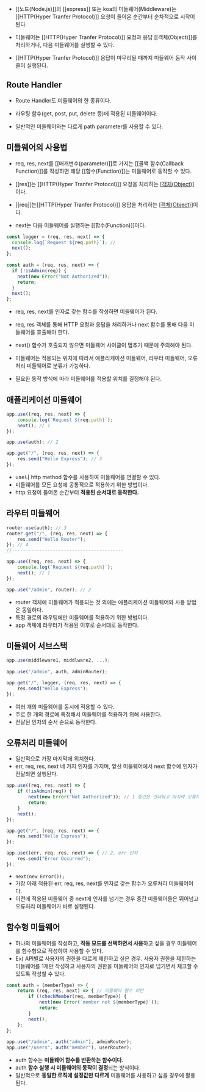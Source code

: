 - [[노드(Node.js)]]의 [[express]] 또는 koa의 미들웨어(Middleware)는 [[HTTP(Hyper Tranfer Protocol)]] 요청이 들어온 순간부터 순차적으로 시작이 된다.
- 미들웨어는 [[HTTP(Hyper Tranfer Protocol)]] 요청과 응답 [[객체(Object)]]를 처리하거나, 다음 미들웨어를 실행할 수 있다.

- [[HTTP(Hyper Tranfer Protocol)]] 응답이 마무리될 때까지 미들웨어 동작 사이클이 실행된다.

## Route Handler

- Route Handler도 미들웨어의 한 종류이다.

- 라우팅 함수(get, post, put, delete 등)에 적용된 미들웨어이다.
- 일반적인 미들웨어와는 다르게 path parameter를 사용할 수 있다.

## 미들웨어의 사용법

- req, res, next를 [[매개변수(parameter)]]로  가지는 [[콜백 함수(Callback Function)]]를 작성하면 해당 [[함수(Function)]]는 미들웨어로 동작할 수 있다.

- [[res]]는 [[HTTP(Hyper Tranfer Protocol)]] 요청을 처리하는 [[객체(Object)]](request)이다.
- [[req]]는[[HTTP(Hyper Tranfer Protocol)]] 응답을 처리하는 [[객체(Object)]](response)이다.
- next는 다음 미들웨어를 실행하는 [[함수(Function)]]이다.

```jsx
const logger = (req, res, next) => {
  console.log(`Request ${req.path}`); // 
  next();
};
 
const auth = (req, res, next) => {
  if (!isAdmin(req)) {
    next(new Error("Not Authorized"));
    return;
  }
  next();
};
```

- req, res, next를 인자로 갖는 함수를 작성하면 미들웨어가 된다.

- req, res 객체를 통해 HTTP 요청과 응답을 처리하거나 next 함수를 통해 다음 미들웨어를 호출해야 한다.

- next() 함수가 호출되지 않으면 미들웨어 사이클이 멈추기 때문에 주의해야 된다.

- 미들웨어는 적용되는 위치에 따라서 애플리케이션 미들웨어, 라우터 미들웨어, 오류처리 미들웨어로 분류가 가능하다.
- 필요한 동작 방식에 따라 미들웨어를 적용할 위치를 결정해야 된다.


## 애플리케이션 미들웨어

```js
app.use((req, res, next) => {  
	console.log(`Request ${req.path}`);  
	next(); // 1
}); 

app.use(auth); // 2 

app.get("/", (req, res, next) => { 
	res.send("Hello Express"); // 3
});
```

- use나 http method 함수를 사용하여 미들웨어를 연결할 수 있다.
- 미들웨어를 모든 요청에 공통적으로 적용하기 위한 방법이다.
- http 요청이 들어온 순간부터 **적용된 순서대로 동작한다.**

## 라우터 미들웨어

```js
router.use(auth); // 3
router.get("/", (req, res, next) => {  
	res.send("Hello Router");
}); // 4
//-----------------------------------------

app.use((req, res, next) => {  
	console.log(`Request ${req.path}`);  
	next(); // 1
}); 

app.use("/admin", router); // 2
```

- router 객체에 미들웨어가 적용되는 것 외에는 애플리케이션 미들웨어와 사용 방법은 동일하다.
- 특정 경로의 라우팅에만 미들웨어를 적용하기 위한 방법이다.
- app 객체에 라우터가 적용된 이후로 순서대로 동작한다.

## 미들웨어 서브스택

```js
app.use(middleware1, middlware2, ...); 
		
app.use("/admin", auth, adminRouter);

app.get("/", logger, (req, res, next) => {  
	res.send("Hello Express");
});
```

- 여러 개의 미들웨어를 동시에 적용할 수 있다.
- 주로 한 개의 경로에 특정해서 미들웨어를 적용하기 위해 사용한다.
- 전달된 인자의 순서 순으로 동작한다.

## 오류처리 미들웨어

- 일반적으로 가장 마지막에 위치한다.
- err, req, res, next 네 가지 인자를 가지며, 앞선 미들웨어에서 next 함수에 인자가 전달되면 실행된다.

```js
app.use((req, res, next) => {  
	if (!isAdmin(req)) {    
		next(new Error("Not Authorized")); // 1 중간은 건너뛰고 마지막 오류처리 미들웨어로 실행된다.
		return; 
	}
	next();
}); 

app.get("/", (req, res, next) => {  
	res.send("Hello Express");
}); 

app.use((err, req, res, next) => { // 2, err 인자
	res.send("Error Occurred");
});

```

- `next(new Error());`
- 가장 아래 적용된 err, req, res, next를 인자로 갖는 함수가 오류처리 미들웨어이다.
- 이전에 적용된 미들웨어 중 next에 인자를 넘기는 경우 중간 미들웨어들은 뛰어넘고 오류처리 미들웨어가 바로 실행된다.

## 함수형 미들웨어

- 하나의 미들웨어를 작성하고, **작동 모드를 선택하면서 사용**하고 싶을 경우 미들웨어를 함수형으로 작성하여 사용할 수 있다.
- Ex) API별로 사용자의 권한을 다르게 제한하고 싶은 경우. 사용자 권한을 제한하는 미들웨어를 1개만 작성하고 사용자의 권한을 미들웨어의 인자로 넘기면서 체크할 수 있도록 작성할 수 있다.

```js
const auth = (memberType) => {  
	return (req, res, next) => { // 미들웨어 함수 리턴   
		if (!checkMember(req, memberType)) {    
			next(new Error(`member not ${memberType}`));      
			return;
		}    
		next();  
	};
}; 
		
app.use("/admin", auth("admin"), adminRouter); 
app.use("/users", auth("member"), userRouter);
```

- auth 함수는 **미들웨어 함수를 반환하는 함수이다.**
- auth **함수 실행 시 미들웨어의 동작이 결정**되는 방식이다.
- 일반적으로 **동일한 로직에 설정값만 다르게** 미들웨어를 사용하고 싶을 경우에 활용된다.